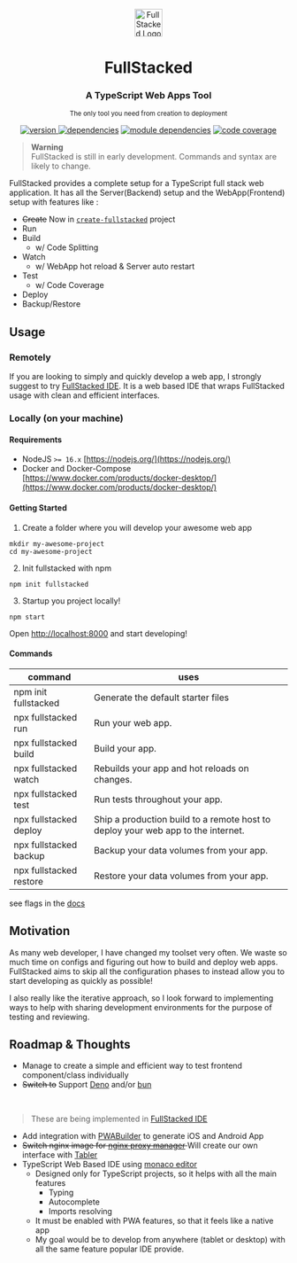 <p align="center">
<a href="https://fullstacked.org/">
<img src="https://fullstacked.org/favicon.png" alt="FullStacked Logo" width="50px" />
</a>
</p>
<h1 align="center">FullStacked</h1>
<h3 align="center">A TypeScript Web Apps Tool</h3>
<p align="center" ><small>The only tool you need from creation to deployment</small></p>
<p align="center">
<a href="https://www.npmjs.com/package/fullstacked"><img src="https://img.shields.io/badge/version-0.8.4-01b0de" alt="version"/>
<a href="https://www.npmjs.com/package/fullstacked?activeTab=dependencies"><img src="https://img.shields.io/badge/dependencies-13-yellowgreen" alt="dependencies"/></a>
<a href="https://npmgraph.js.org/?q=fullstacked"><img src="https://img.shields.io/badge/module%20deps-302-yellow" alt="module dependencies"/></a>
<a href="https://cplepage.github.io/fullstacked-code-coverage/"><img src="https://img.shields.io/badge/coverage-80.02%25-yellowgreen" alt="code coverage"/></a>
</p>

> **Warning** <br />
> FullStacked is still in early development. Commands and syntax are likely to change.

FullStacked provides a complete setup for a TypeScript full stack web application.
It has all the Server(Backend) setup and the WebApp(Frontend) setup with features like :
* ~~Create~~ Now in [`create-fullstacked`](https://github.com/cplepage/create-fullstacked) project
* Run
* Build
  * w/ Code Splitting
* Watch
  * w/ WebApp hot reload & Server auto restart
* Test
  * w/ Code Coverage
* Deploy
* Backup/Restore

## Usage
### Remotely

If you are looking to simply and quickly develop a web app, I strongly suggest to try [FullStacked IDE](https://ide.fullstacked.org).
It is a web based IDE that wraps FullStacked usage with clean and efficient interfaces.

### Locally (on your machine)

#### Requirements
* NodeJS `>= 16.x` [https://nodejs.org/](https://nodejs.org/)
* Docker and Docker-Compose [https://www.docker.com/products/docker-desktop/](https://www.docker.com/products/docker-desktop/)
 
#### Getting Started

1. Create a folder where you will develop your awesome web app
```shell
mkdir my-awesome-project
cd my-awesome-project
```
2. Init fullstacked with npm
```shell
npm init fullstacked
```
3. Startup you project locally!
```shell
npm start
```
Open [http://localhost:8000](http://localhost:8000/) and start developing!

#### Commands

| command                 | uses                                                                             |
|-------------------------|----------------------------------------------------------------------------------|
| npm init fullstacked    | Generate the default starter files                                         |
| npx fullstacked run     | Run your web app.                                                                |
| npx fullstacked build   | Build your app.                                                                  |
| npx fullstacked watch   | Rebuilds your app and hot reloads on changes.                                    |
| npx fullstacked test    | Run tests throughout your app.                                                   |
| npx fullstacked deploy  | Ship a production build to a remote host to deploy your web app to the internet. |
| npx fullstacked backup  | Backup your data volumes from your app.                                          |
| npx fullstacked restore | Restore your data volumes from your app.                                         |

see flags in the [docs](https://fullstacked.org/docs/commands)

## Motivation
As many web developer, I have changed my toolset very often. We waste
so much time on configs and figuring out how to build and deploy web apps. FullStacked aims to skip
all the configuration phases to instead allow you to start developing as quickly as possible!

I also really like the iterative approach, so I look forward to implementing ways to help with 
sharing development environments for the purpose of testing and reviewing.

## Roadmap & Thoughts

* Manage to create a simple and efficient way to test frontend component/class individually
* ~~Switch to~~ Support [Deno](https://github.com/denoland/deno) and/or [bun](https://github.com/Jarred-Sumner/bun)  
<br /> 
 
> These are being implemented in [FullStacked IDE](https://ide.fullstacked.org)
 
 
* Add integration with [PWABuilder](https://github.com/pwa-builder/PWABuilder) to generate iOS and Android App
* <s>Switch nginx image for [nginx proxy manager](https://github.com/NginxProxyManager/nginx-proxy-manager) </s> 
Will create our own interface with [Tabler](https://github.com/tabler/tabler)
* TypeScript Web Based IDE using [monaco editor](https://github.com/microsoft/monaco-editor)
  * Designed only for TypeScript projects, so it helps with all the main features
    * Typing
    * Autocomplete
    * Imports resolving
  * It must be enabled with PWA features, so that it feels like a native app
  * My goal would be to develop from anywhere (tablet or desktop) with all the same feature popular IDE provide.
